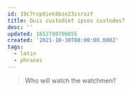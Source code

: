 ```yaml
---
id: 19c7rcp8iek8bze23isrzzf
title: Quis custodiet ipsos custodes?
desc: ''
updated: 1652780706855
created: '2021-10-30T00:00:00.000Z'
tags:
  - latin
  - phrases
---
```


> Who will watch the watchmen?
